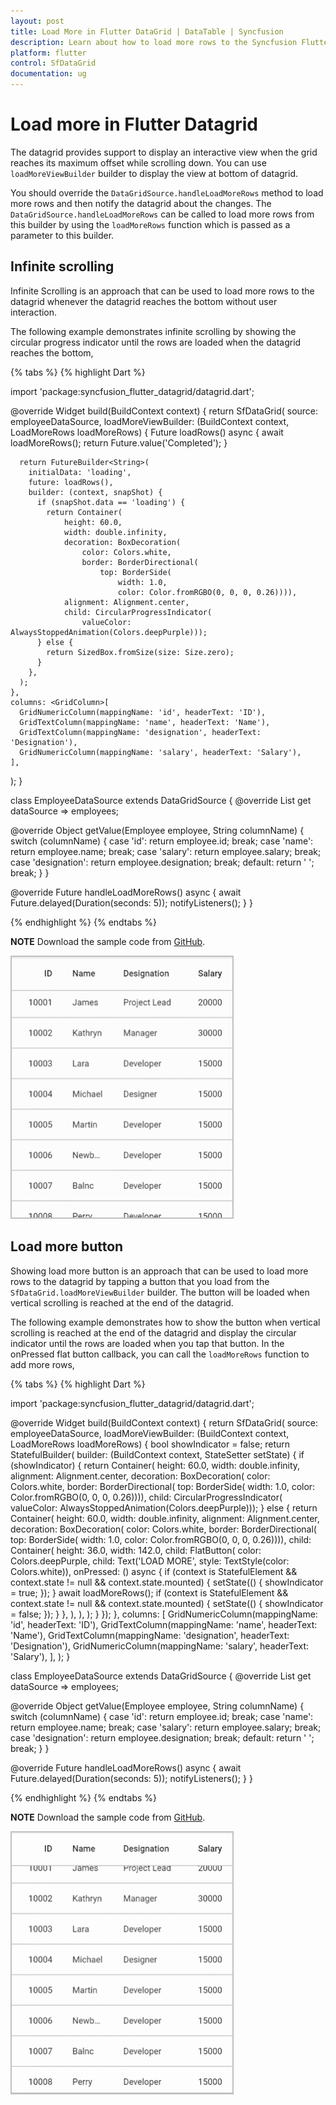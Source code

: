 ```yaml
---
layout: post
title: Load More in Flutter DataGrid | DataTable | Syncfusion
description: Learn about how to load more rows to the Syncfusion Flutter DataGrid at runtime and how to achieve load more through infinite scrolling and load more button.
platform: flutter
control: SfDataGrid
documentation: ug
---
```


# Load more in Flutter Datagrid

The datagrid provides support to display an interactive view when the grid reaches its maximum offset while scrolling down. You can use `loadMoreViewBuilder` builder to display the view at bottom of datagrid. 

You should override the `DataGridSource.handleLoadMoreRows` method to load more rows and then notify the datagrid about the changes. The `DataGridSource.handleLoadMoreRows` can be called to load more rows from this builder by using the `loadMoreRows` function which is passed as a parameter to this builder.

## Infinite scrolling

Infinite Scrolling is an approach that can be used to load more rows to the datagrid whenever the datagrid reaches the bottom without user interaction.

The following example demonstrates infinite scrolling by showing the circular progress indicator until the rows are loaded when the datagrid reaches the bottom,

{% tabs %}
{% highlight Dart %} 

import 'package:syncfusion_flutter_datagrid/datagrid.dart';

@override
Widget build(BuildContext context) {
  return SfDataGrid(
    source: employeeDataSource,
    loadMoreViewBuilder: (BuildContext context, LoadMoreRows loadMoreRows) {
      Future<String> loadRows() async {
        await loadMoreRows();
        return Future<String>.value('Completed');
      }

      return FutureBuilder<String>(
        initialData: 'loading',
        future: loadRows(),
        builder: (context, snapShot) {
          if (snapShot.data == 'loading') {
            return Container(
                height: 60.0,
                width: double.infinity,
                decoration: BoxDecoration(
                    color: Colors.white,
                    border: BorderDirectional(
                        top: BorderSide(
                            width: 1.0,
                            color: Color.fromRGBO(0, 0, 0, 0.26)))),
                alignment: Alignment.center,
                child: CircularProgressIndicator(
                    valueColor: AlwaysStoppedAnimation(Colors.deepPurple)));
          } else {
            return SizedBox.fromSize(size: Size.zero);
          }
        },
      );
    },
    columns: <GridColumn>[
      GridNumericColumn(mappingName: 'id', headerText: 'ID'),
      GridTextColumn(mappingName: 'name', headerText: 'Name'),
      GridTextColumn(mappingName: 'designation', headerText: 'Designation'),
      GridNumericColumn(mappingName: 'salary', headerText: 'Salary'),
    ],
  );
}

class EmployeeDataSource extends DataGridSource<Employee> {
  @override
  List<Employee> get dataSource => employees;

  @override
  Object getValue(Employee employee, String columnName) {
    switch (columnName) {
      case 'id':
        return employee.id;
        break;
      case 'name':
        return employee.name;
        break;
      case 'salary':
        return employee.salary;
        break;
      case 'designation':
        return employee.designation;
        break;
      default:
        return ' ';
        break;
    }
  }

  @override
  Future<void> handleLoadMoreRows() async {
    await Future.delayed(Duration(seconds: 5));
    notifyListeners();
  }
}

{% endhighlight %}
{% endtabs %}

**NOTE**
  Download the sample code from [GitHub](https://github.com/syncfusion/flutter-examples/blob/master/lib/samples/datagrid/loadmore/datagrid_infinite_scrolling.dart).

![flutter datagrid shows load more with infinite scrolling behavior](images/load-more/flutter-load-more-infinite-scrolling.gif)

## Load more button

Showing load more button is an approach that can be used to load more rows to the datagrid by tapping a button that you load from the `SfDataGrid.loadMoreViewBuilder` builder. The button will be loaded when vertical scrolling is reached at the end of the datagrid.

The following example demonstrates how to show the button when vertical scrolling is reached at the end of the datagrid and display the circular indicator until the rows are loaded when you tap that button. In the onPressed flat button callback, you can call the `loadMoreRows` function to add more rows,

{% tabs %}
{% highlight Dart %} 

import 'package:syncfusion_flutter_datagrid/datagrid.dart';

@override
Widget build(BuildContext context) {
  return SfDataGrid(
    source: employeeDataSource,
    loadMoreViewBuilder: (BuildContext context, LoadMoreRows loadMoreRows) {
      bool showIndicator = false;
      return StatefulBuilder(
          builder: (BuildContext context, StateSetter setState) {
        if (showIndicator) {
          return Container(
              height: 60.0,
              width: double.infinity,
              alignment: Alignment.center,
              decoration: BoxDecoration(
                  color: Colors.white,
                  border: BorderDirectional(
                      top: BorderSide(
                          width: 1.0, color: Color.fromRGBO(0, 0, 0, 0.26)))),
              child: CircularProgressIndicator(
                  valueColor: AlwaysStoppedAnimation(Colors.deepPurple)));
        } else {
          return Container(
            height: 60.0,
            width: double.infinity,
            alignment: Alignment.center,
            decoration: BoxDecoration(
                color: Colors.white,
                border: BorderDirectional(
                    top: BorderSide(
                        width: 1.0, color: Color.fromRGBO(0, 0, 0, 0.26)))),
            child: Container(
              height: 36.0,
              width: 142.0,
              child: FlatButton(
                color: Colors.deepPurple,
                child:
                    Text('LOAD MORE', style: TextStyle(color: Colors.white)),
                onPressed: () async {
                  if (context is StatefulElement &&
                      context.state != null &&
                      context.state.mounted) {
                    setState(() {
                      showIndicator = true;
                    });
                  }
                  await loadMoreRows();
                  if (context is StatefulElement &&
                      context.state != null &&
                      context.state.mounted) {
                    setState(() {
                      showIndicator = false;
                    });
                  }
                },
              ),
            ),
          );
        }
      });
    },
    columns: <GridColumn>[
      GridNumericColumn(mappingName: 'id', headerText: 'ID'),
      GridTextColumn(mappingName: 'name', headerText: 'Name'),
      GridTextColumn(mappingName: 'designation', headerText: 'Designation'),
      GridNumericColumn(mappingName: 'salary', headerText: 'Salary'),
    ],
  );
}

class EmployeeDataSource extends DataGridSource<Employee> {
  @override
  List<Employee> get dataSource => employees;

  @override
  Object getValue(Employee employee, String columnName) {
    switch (columnName) {
      case 'id':
        return employee.id;
        break;
      case 'name':
        return employee.name;
        break;
      case 'salary':
        return employee.salary;
        break;
      case 'designation':
        return employee.designation;
        break;
      default:
        return ' ';
        break;
    }
  }

  @override
  Future<void> handleLoadMoreRows() async {
    await Future.delayed(Duration(seconds: 5));
    notifyListeners();
  }
}

{% endhighlight %}
{% endtabs %}

**NOTE**
  Download the sample code from [GitHub](https://github.com/syncfusion/flutter-examples/blob/master/lib/samples/datagrid/loadmore/datagrid_load_more.dart).

![flutter datagrid shows load more button behavior](images/load-more/flutter-load-more-button.gif)